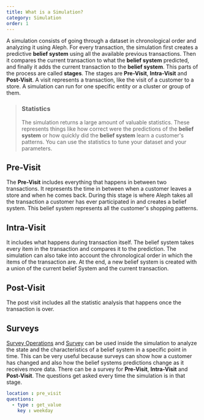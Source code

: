 ```yaml
---
title: What is a Simulation?
category: Simulation
order: 1
---
```

A simulation consists of going through a dataset in chronological order and analyzing it using Aleph. For every transaction, the simulation first creates a predictive **belief system** using all the available previous transactions. Then it compares the current transaction to what the **belief system** predicted, and finally it adds the current transaction to the **belief system**. This parts of the process are called **stages**. The stages are  **Pre-Visit**, **Intra-Visit** and **Post-Visit**. A visit represents a transaction, like the visit of a customer to a store. 
A simulation can run for one specific entity or a cluster or group of them.

<blockquote>
	<h3>Statistics</h3>
	<p>The simulation returns a large amount of valuable statistics. These represents things like how correct were the predictions of the <strong>belief system</strong> or how quickly did the <strong>belief system</strong> learn a customer's patterns. You can use the statistics to tune your dataset and your parameters.</p>
</blockquote>

## Pre-Visit
  
The **Pre-Visit** includes everything that happens in between two transactions. It represents the time in between when a customer leaves a store and when he comes back. During this stage is where Aleph takes all the transaction a customer has ever participated in and creates a belief system. This belief system represents all the customer's shopping patterns.

## Intra-Visit
  
It includes what happens during transaction itself. The belief system takes every item in the transaction and compares it to the prediction. The simulation can also take into account the chronological order in which the items of the transaction are. At the end, a new belief system is created with a union of the current belief System and the current transaction.

## Post-Visit
  
The post visit includes all the statistic analysis that happens once the transaction is over.

## Surveys
  
[Survey Operations](/information-sets/survey-operations) and [Survey](/information-sets/survey) can be used inside the simulation to analyze the state and the characteristics of a belief system in a specific point in time. This can be very useful because surveys can show how a customer has changed and also how the belief systems predictions change as it receives more data. 
There can be a survey for **Pre-Visit**, **Intra-Visit** and **Post-Visit**. The questions get asked every time the simulation is in that stage.

```yaml
location : pre_visit
questions:  
  - type : get_value
    key : weekday
```